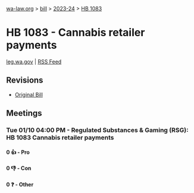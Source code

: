 [wa-law.org](/) > [bill](/bill/) > [2023-24](/bill/2023-24/) > [HB 1083](/bill/2023-24/hb/1083/)

# HB 1083 - Cannabis retailer payments
[leg.wa.gov](https://app.leg.wa.gov/billsummary?BillNumber=1083&Year=2023&Initiative=false) | [RSS Feed](./rss.xml)

## Revisions
* [Original Bill](1/)

## Meetings
### Tue 01/10 04:00 PM - Regulated Substances & Gaming (RSG): HB 1083 Cannabis retailer payments
#### 0 👍 - Pro

#### 0 👎 - Con

#### 0 ❓ - Other
